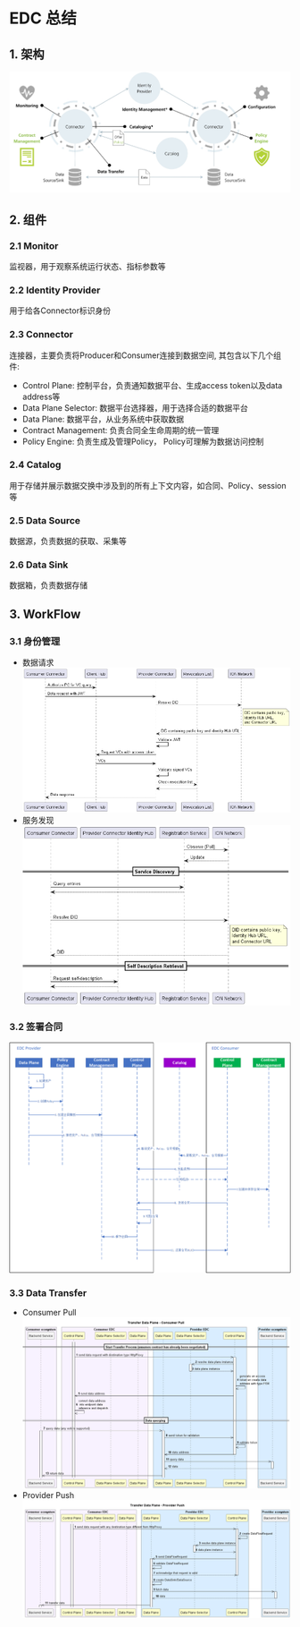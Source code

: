 # EDC 总结

## 1. 架构
![alt text](imgs/architecture.png)

## 2. 组件
### 2.1 Monitor
监视器，用于观察系统运行状态、指标参数等
### 2.2 Identity Provider
用于给各Connector标识身份

### 2.3 Connector
连接器，主要负责将Producer和Consumer连接到数据空间, 其包含以下几个组件:
- Control Plane: 控制平台，负责通知数据平台、生成access token以及data address等
- Data Plane Selector: 数据平台选择器，用于选择合适的数据平台
- Data Plane: 数据平台，从业务系统中获取数据
- Contract Management: 负责合同全生命周期的统一管理
- Policy Engine: 负责生成及管理Policy， Policy可理解为数据访问控制

### 2.4 Catalog
用于存储并展示数据交换中涉及到的所有上下文内容，如合同、Policy、session等

### 2.5 Data Source
数据源，负责数据的获取、采集等

### 2.6 Data Sink
数据箱，负责数据存储

## 3. WorkFlow
### 3.1 身份管理
- 数据请求
![alt text](imgs/data-request.png)
- 服务发现
![alt text](imgs/service-discovery.png)

### 3.2 签署合同
![alt text](imgs/create-contract.png)

### 3.3 Data Transfer
- Consumer Pull
![alt text](imgs/transfer-data-plane-consumer-pull.png)
- Provider Push
![alt text](imgs/transfer-data-plane-provider-push.png)